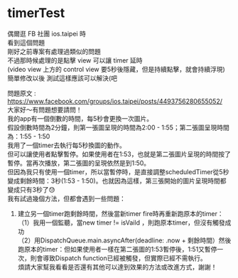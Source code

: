 # timerTest
偶爾逛 FB 社團 ios.taipei 時  
看到這個問題  
剛好之前專案有處理過類似的問題  
不過那時候處理的是點擊 view 可以讓 timer 延時  
(video view 上方的 control view 要5秒後隱藏，但是持續點擊，就會持續浮現)  
簡單修改以後 測試這樣應該可以解決(吧  

問題原文 : https://www.facebook.com/groups/ios.taipei/posts/4493756280655052/  
大家好～有問題想要請問！  
我的app有一個倒數的時間，每5秒會更換一次圖片。  
假設倒數時間為2分鐘，則第一張圖呈現的時間為2:00 - 1:55；第二張圖呈現時間為：1:55 - 1:50  
我用了一個timer去執行每5秒換圖的動作。  
但可以讓使用者點擊暫停。如果使用者在1:53，也就是第二張圖片呈現的時間按了暫停。當再次播放，第二張圖的呈現依然是到1:50。  
但因為我只有使用一個timer，所以當暫停時，是直接調整scheduledTimer從5秒變成剩餘時間：3秒(1:53 - 1:50)。也就因為這樣，第三張開始的圖片呈現時間都變成只有3秒了😓  
我有試過幾個方法，但都會遇到一些問題：  
1. 建立另一個timer跑剩餘時間，然後當新timer fire時再重新跑原本的timer：  
  （1）我用一個監聽，當new timer != isVaild ，則跑原本timer，但沒有觸發成功  
  （2）用DispatchQueue.main.asyncAfter(deadline: .now + 剩餘時間）然後跑原本的timer：但如果使用者一樣在第二張圖的1:53暫停後，1:51又暫停一次，則會導致Dispatch function已經被觸發，但實際已經不需執行。  
煩請大家幫我看看是否還有其他可以達到效果的方法或改進方式，謝謝！
